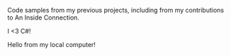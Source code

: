 Code samples from my previous projects, including from my contributions to An Inside Connection.



I <3 C#!



Hello from my local computer!
